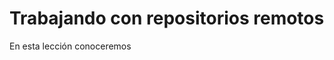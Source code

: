 # Trabajando con repositorios remotos

En esta lección conoceremos 
<!--stackedit_data:
eyJoaXN0b3J5IjpbMzQ2NzczMjMwXX0=
-->